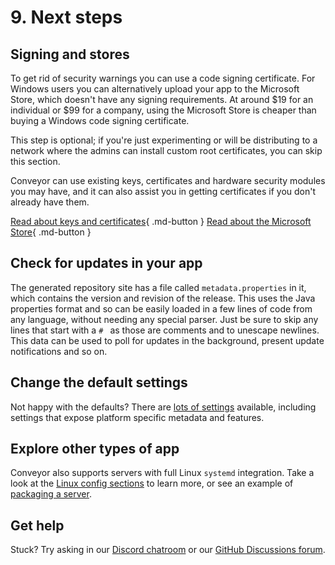 # 9. Next steps

## Signing and stores

To get rid of security warnings you can use a code signing certificate. For Windows users you can alternatively upload your app to the Microsoft Store, which doesn't have any signing requirements. At around $19 for an individual or $99 for a company, using the Microsoft Store is cheaper than buying a Windows code signing certificate. 

This step is optional; if you're just experimenting or will be distributing to a network where the admins can install custom root certificates, you can skip this section.

Conveyor can use existing keys, certificates and hardware security modules you may have, and it can also assist you in getting certificates if you don't already have them. 

[Read about keys and certificates](../../configs/keys-and-certificates.md){ .md-button } [Read about the Microsoft Store](../../configs/windows.md#release-to-the-microsoft-store){ .md-button }

## Check for updates in your app

The generated repository site has a file called `metadata.properties` in it, which contains the version and revision of the release. This uses the Java properties format and so can be easily loaded in a few lines of code from any language, without needing any special parser. Just be sure to skip any lines that start with a `# ` as those are comments and to unescape newlines. This data can be used to poll for updates in the background, present update notifications and so on.

## Change the default settings

Not happy with the defaults? There are [lots of settings](../../configs/index.md) available, including settings that expose platform specific metadata and features.

## Explore other types of app

Conveyor also supports servers with full Linux `systemd` integration. Take a look at the [Linux config sections](../../configs/linux.md) to learn more, or see an example of [packaging a server](2-adapt-a-server.md). 

## Get help

Stuck? Try asking in our [Discord chatroom](https://discord.gg/E87dFeuMFc) or our [GitHub Discussions forum](https://github.com/hydraulic-software/conveyor/discussions).

<script>var tutorialSection = 10;</script>

